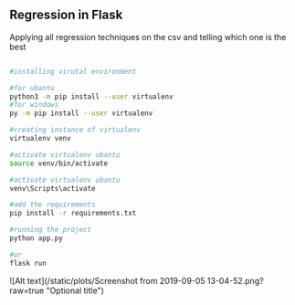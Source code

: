 ## Regression in Flask
Applying all regression techniques on the csv and telling which one is the best

```bash

#installing virutal environment

#for ubantu
python3 -m pip install --user virtualenv
#for windows
py -m pip install --user virtualenv

#creating instance of virtualenv
virtualenv venv

#activate virtualenv ubantu
source venv/bin/activate

#activate virtualenv ubantu
venv\Scripts\activate

#add the requirements
pip install -r requirements.txt

#running the project
python app.py

#or
flask run
```

![Alt text](/static/plots/Screenshot from 2019-09-05 13-04-52.png?raw=true "Optional title")
